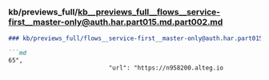 ### kb/previews_full/kb__previews_full__flows__service-first__master-only@auth.har.part015.md.part002.md

```md
### kb/previews_full/flows__service-first__master-only@auth.har.part015.md (part 002)

```md
65",
                            "url": "https://n958200.alteg.io
```

```

```
